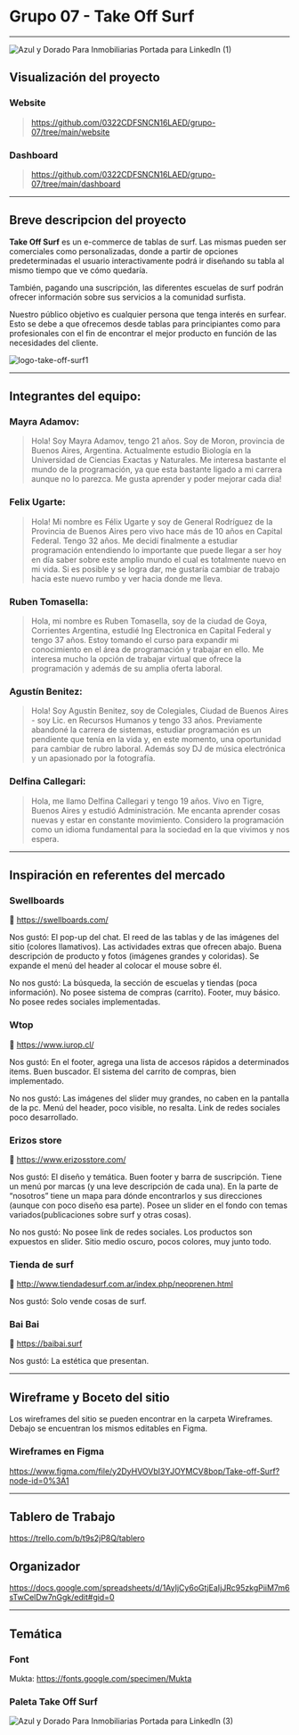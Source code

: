 # Grupo 07 - Take Off Surf

---

![Azul y Dorado Para Inmobiliarias Portada para LinkedIn (1)](https://user-images.githubusercontent.com/102632013/187766359-ad5ac81d-ad9d-4cf3-8339-31f2076e7f0d.png)

## Visualización del proyecto

### Website
>https://github.com/0322CDFSNCN16LAED/grupo-07/tree/main/website

### Dashboard
>https://github.com/0322CDFSNCN16LAED/grupo-07/tree/main/dashboard

---

## Breve descripcion del proyecto 

**Take Off Surf** es un e-commerce de tablas de surf. Las mismas pueden ser comerciales como personalizadas, donde a partir de opciones predeterminadas el usuario interactivamente podrá ir diseñando su tabla al mismo tiempo que ve cómo quedaría. 

También, pagando una suscripción, las diferentes escuelas de surf podrán ofrecer información sobre sus servicios a la comunidad surfista.

Nuestro público objetivo es cualquier persona que tenga interés en surfear. Esto se debe a que ofrecemos desde tablas para principiantes como para profesionales con el fin de encontrar el mejor producto en función de las necesidades del cliente.

![logo-take-off-surf1](https://user-images.githubusercontent.com/102632013/189448652-6cd92acf-c0cd-4c1d-b8f8-86b3b2dc1afa.png)


---

## Integrantes del equipo:

### Mayra Adamov:
>Hola! Soy Mayra Adamov, tengo 21 años. Soy de Moron, provincia de Buenos Aires, Argentina. Actualmente estudio Biología en la Universidad de Ciencias Exactas y Naturales. Me interesa bastante el mundo de la programación, ya que esta bastante ligado a mi carrera aunque no lo parezca. Me gusta aprender y poder mejorar cada dia!

### Felix Ugarte:
>Hola! Mi nombre es Félix Ugarte y soy de General Rodríguez de la Provincia de Buenos Aires pero vivo hace más de 10 años en Capital Federal. Tengo 32 años. Me decidí finalmente a estudiar programación entendiendo lo importante que puede llegar a ser hoy en día saber sobre este amplio mundo el cual es totalmente nuevo en mi vida. Si es posible y se logra dar, me gustaría cambiar de trabajo hacia este nuevo rumbo y ver hacia donde me lleva.

### Ruben Tomasella:
>Hola, mi nombre es Ruben Tomasella, soy de la ciudad de Goya, Corrientes Argentina,  estudié Ing Electronica en Capital Federal y tengo 37 años. Estoy tomando el curso para expandir mi conocimiento en el área de programación y trabajar en ello. Me interesa mucho la opción de trabajar virtual que ofrece la programación y además de su amplia oferta laboral.

### Agustín Benitez:
>Hola! Soy Agustín Benitez, soy de Colegiales, Ciudad de Buenos Aires - soy Lic. en Recursos Humanos y tengo 33 años. Previamente abandoné la carrera de sistemas, estudiar programación es un pendiente que tenía en la vida y, en este momento, una oportunidad para cambiar de rubro laboral. Además soy DJ de música electrónica y un apasionado por la fotografía.
 
### Delfina Callegari:
>Hola, me llamo Delfina Callegari y tengo 19 años. Vivo en Tigre, Buenos Aires y estudió Administración. Me encanta aprender cosas nuevas y estar en constante movimiento. Considero la programación como un idioma fundamental para la sociedad en la que vivimos y nos espera.

---


## Inspiración en referentes del mercado

### Swellboards 
:link: https://swellboards.com/

Nos gustó:
El pop-up del chat.
El reed de las tablas y de las imágenes del sitio (colores llamativos).
Las actividades extras que ofrecen abajo.
Buena descripción de producto y fotos (imágenes grandes y coloridas).
Se expande el menú del header al colocar el mouse sobre él.

No nos gustó:
La búsqueda, la sección de escuelas y tiendas (poca información).
No posee sistema de compras (carrito).
Footer, muy básico.
No posee redes sociales implementadas.

### Wtop 
:link: https://www.iurop.cl/

Nos gustó:
En el footer, agrega una lista de accesos rápidos a determinados items.
Buen buscador.
El sistema del carrito de compras, bien implementado.

No nos gustó:
Las imágenes del slider muy grandes, no caben en la pantalla de la pc.
Menú del header, poco visible, no resalta.
Link de redes sociales poco desarrollado.


### Erizos store 
:link: https://www.erizosstore.com/

Nos gustó:
El diseño y temática.
Buen footer y barra de suscripción.
Tiene un menú por marcas (y una leve descripción de cada una).
En la parte de “nosotros” tiene un mapa para dónde encontrarlos y sus direcciones (aunque con poco diseño esa parte).
Posee un slider en el fondo con temas variados(publicaciones sobre surf y otras cosas).

No nos gustó:
No posee link de redes sociales.
Los productos son expuestos en slider.
Sitio medio oscuro, pocos colores, muy junto todo.


### Tienda de surf 
:link: http://www.tiendadesurf.com.ar/index.php/neoprenen.html

Nos gustó:
Solo vende cosas de surf.

### Bai Bai
:link: https://baibai.surf

Nos gustó:
La estética que presentan.

---

## Wireframe y Boceto del sitio

Los wireframes del sitio se pueden encontrar en la carpeta Wireframes. Debajo se encuentran los mismos editables en Figma.

### Wireframes en Figma

https://www.figma.com/file/y2DyHVOVbI3YJOYMCV8bop/Take-off-Surf?node-id=0%3A1

---

## Tablero de Trabajo

https://trello.com/b/t9s2jP8Q/tablero

## Organizador

https://docs.google.com/spreadsheets/d/1AyIjCy6oGtjEaIjJRc95zkgPiiM7m6sTwCelDw7nGgk/edit#gid=0 

---

## Temática 

### Font

Mukta: 
https://fonts.google.com/specimen/Mukta


### Paleta Take Off Surf

![Azul y Dorado Para Inmobiliarias Portada para LinkedIn (3)](https://user-images.githubusercontent.com/102632013/187767551-6f4ffb14-315b-43d1-be85-0dfb9fe0a607.png)
